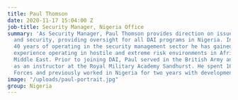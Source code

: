 ```yaml
---
title: Paul Thomson
date: 2020-11-17 15:04:00 Z
job-title: Security Manager, Nigeria Office
summary: 'As Security Manager, Paul Thomson provides direction on issues of safety
  and security, providing oversight for all DAI programs in Nigeria. In his more than
  40 years of operating in the security management sector he has gained a wealth of
  experience operating in hostile and extreme risk environments in Africa and the
  Middle East. Prior to joining DAI, Paul served in the British Army and qualified
  as an instructor at the Royal Military Academy Sandhurst. He spent 16 years in Special
  Forces and previously worked in Nigeria for two years with development companies.  '
image: "/uploads/paul-portrait.jpg"
group: Nigeria
---
```


